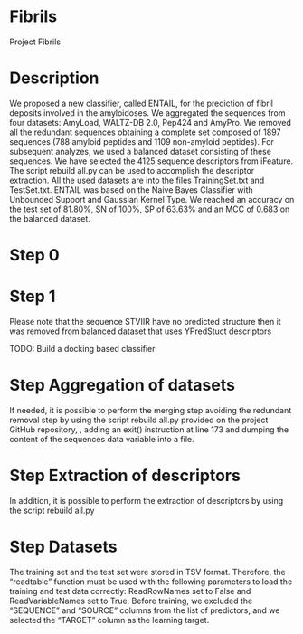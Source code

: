 # Fibrils
Project Fibrils

# Description
We proposed a new classifier, called ENTAIL, for the prediction of fibril deposits involved in the amyloidoses. We aggregated the sequences from four datasets: AmyLoad, WALTZ-DB 2.0, Pep424 and AmyPro. We removed all the redundant sequences obtaining a complete set composed of 1897 sequences (788 amyloid peptides and 1109 non-amyloid peptides). For subsequent analyzes, we used a balanced dataset consisting of these sequences. We have selected the 4125 sequence descriptors from iFeature. The script rebuild all.py can be used to accomplish the descriptor extraction.
All the used datasets are into the files TrainingSet.txt and TestSet.txt. 
 ENTAIL was based on the Naive Bayes Classifier with Unbounded Support and Gaussian Kernel Type. We reached an accuracy on the test set of 81.80%, SN of 100%, SP of 63.63% and an MCC of 0.683 on the balanced dataset. 


# Step 0
# Step 1

Please note that the sequence STVIIR have no predicted structure then it was removed from balanced dataset that uses YPredStuct descriptors


TODO:
Build a docking based classifier

# Step Aggregation of datasets 
If needed, it is possible to perform the merging step avoiding the redundant removal step by using the script rebuild all.py provided on the project GitHub repository, , adding an exit() instruction at line 173 and dumping the content of the sequences data variable into a file.

# Step Extraction of descriptors
In addition, it is possible to perform the extraction of descriptors by using the script rebuild all.py

# Step Datasets
The training set and the test set were stored in TSV format. Therefore, the “readtable” function must be used with the following parameters to load the training and test data correctly: ReadRowNames set to False and ReadVariableNames set to True. Before training, we excluded the “SEQUENCE” and “SOURCE” columns from the list of predictors, and we selected the “TARGET” column as the learning target.

